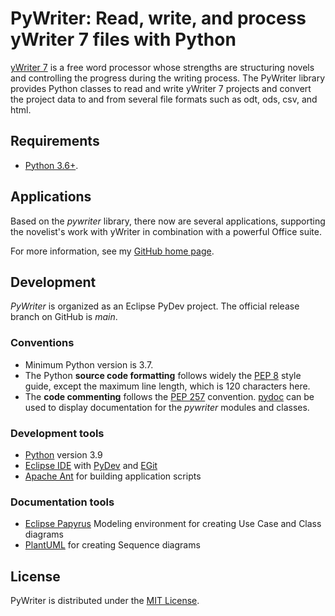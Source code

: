 # PyWriter: Read, write, and process yWriter 7 files with Python

[yWriter 7](http://www.spacejock.com/yWriter7.html) is a free word processor whose strengths are structuring novels and controlling the progress during the writing process. The PyWriter library provides Python classes to read and write yWriter 7 projects and convert the project data to and from several file formats such as odt, ods, csv, and html.

## Requirements

- [Python 3.6+](https://www.python.org). 

## Applications

Based on the  _pywriter_  library, there now are several applications, supporting the novelist's work with yWriter in combination with a powerful Office suite. 

For more information, see my [GitHub home page](https://peter88213.github.io).


## Development

*PyWriter* is organized as an Eclipse PyDev project. The official release branch on GitHub is *main*.

### Conventions

- Minimum Python version is 3.7. 
- The Python **source code formatting** follows widely the [PEP 8](https://www.python.org/dev/peps/pep-0008/) style guide, except the maximum line length, which is 120 characters here.
- The **code commenting** follows the [PEP 257](https://www.python.org/dev/peps/pep-0257) convention. [pydoc](https://docs.python.org/3/library/pydoc.html) can be used to display documentation for the *pywriter* modules and classes.

### Development tools

- [Python](https://python.org) version 3.9
- [Eclipse IDE](https://eclipse.org) with [PyDev](https://pydev.org) and [EGit](https://www.eclipse.org/egit/)
- [Apache Ant](https://ant.apache.org/) for building application scripts

### Documentation tools

- [Eclipse Papyrus](https://www.eclipse.org/papyrus/) Modeling environment for creating Use Case and Class diagrams
- [PlantUML](https://plantuml.com) for creating Sequence diagrams


## License

PyWriter is distributed under the [MIT License](http://www.opensource.org/licenses/mit-license.php).